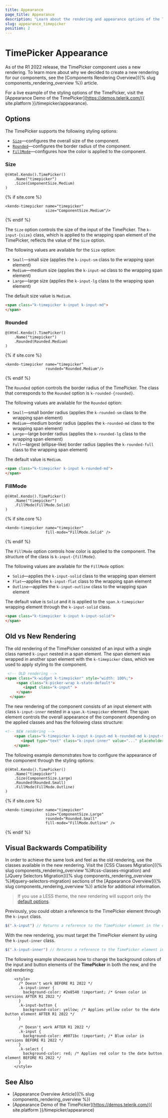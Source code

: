 ```yaml
---
title: Appearance
page_title: Appearance
description: "Learn about the rendering and appearance options of the Telerik UI TimePicker for {{ site.framework }}."
slug: appearance_timepicker
position: 2
---
```


# TimePicker Appearance

As of the R1 2022 release, the TimePicker component uses a new rendering. To learn more about why we decided to create a new rendering for our components, see the [Components Rendering Overview]({% slug components_rendering_overview %}) article.

For a live example of the styling options of the TimePicker, visit the [Appearance Demo of the TimePicker](https://demos.telerik.com/{{ site.platform }}/timepicker/appearance).

## Options

The TimePicker supports the following styling options:

- [`Size`](#size)—configures the overall size of the component.
- [`Rounded`](#rounded)—configures the border radius of the component.
- [`FillMode`](#fillmode)—configures how the color is applied to the component.

### Size

```HtmlHelper
@(Html.Kendo().TimePicker()
    .Name("timepicker")
    .Size(ComponentSize.Medium)
)
```
{% if site.core %}
```TagHelper
<kendo-timepicker name="timepicker"
                  size="ComponentSize.Medium"/>
```
{% endif %}

The `Size` option controls the size of the input of the TimePicker. The `k-input-{size}` class, which is applied to the wrapping span element of the TimePicker, reflects the value of the `Size` option.

The following values are available for the `Size` option:

- `Small`—small size (applies the `k-input-sm` class to the wrapping span element)
- `Medium`—medium size (applies the `k-input-md` class to the wrapping span element)
- `Large`—large size (applies the `k-input-lg` class to the wrapping span element)

The default size value is `Medium`.

```html
<span class="k-timepicker k-input k-input-md">
</span>
``` 

### Rounded

```HtmlHelper
@(Html.Kendo().TimePicker()
    .Name("timepicker")
    .Rounded(Rounded.Medium)
)
```
{% if site.core %}
```TagHelper
<kendo-timepicker name="timepicker"
                  rounded="Rounded.Medium"/>
```
{% endif %}

The `Rounded` option controls the border radius of the TimePicker. The class that corresponds to the `Rounded` option is `k-rounded-{rounded}`.

The following values are available for the `Rounded` option:

- `Small`—small border radius (applies the `k-rounded-sm` class to the wrapping span element)
- `Medium`—medium border radius (applies the `k-rounded-md` class to the wrapping span element)
- `Large`—large border radius (applies the `k-rounded-lg` class to the wrapping span element)
- `Full`—largest (ellipse-like) border radius (applies the `k-rounded-full` class to the wrapping span element)

The default value is `Medium`.

```html
<span class="k-timepicker k-input k-rounded-md">
</span>
```

### FillMode

```HtmlHelper
@(Html.Kendo().TimePicker()
    .Name("timepicker")
    .FillMode(FillMode.Solid)
)
```
{% if site.core %}
```TagHelper
<kendo-timepicker name="timepicker"
                  fill-mode="FillMode.Solid" />
```
{% endif %}

The `FillMode` option controls how color is applied to the component. The structure of the class is `k-input-{fillMode}`.

The following values are available for the `FillMode` option:

- `Solid`—applies the `k-input-solid` class to the wrapping span element
- `Flat`—applies the `k-input-flat` class to the wrapping span element
- `Outline`—applies the `k-input-outline` class to the wrapping span element

The default value is `Solid` and it is applied to the `span.k-timepicker` wrapping element through the `k-input-solid` class.

```html
<span class="k-timepicker k-input k-input-solid">
</span>
```

## Old vs New Rendering

The old rendering of the TimePicker consisted of an input with a single class named `k-input` nested in a span element. The span element was wrapped in another span element with the `k-timepicker` class, which we used to apply styling to the component.

```html
 <!-- OLD rendering -->
<span class="k-widget k-timepicker" style="width: 100%;">
     <span class="k-picker-wrap k-state-default">
        <input class="k-input" >
     </span>
  </span>
```

The new rendering of the component consists of an input element with class `k-input-inner` nested in a `span.k-timepicker` element. The span element controls the overall appearance of the component depending on the applied classes and has the following class structure:

```html
<!-- NEW rendering -->
    <span class="k-timepicker k-input k-input-md k-rounded-md k-input-solid">
       <input type="text" class="k-input-inner" value="..." placeholder="..." />
    </span>
```

The following example demonstrates how to configure the appearance of the component through the styling options:

```HtmlHelper
@(Html.Kendo().TimePicker()
    .Name("timepicker")
    .Size(ComponentSize.Large)
    .Rounded(Rounded.Small)
    .FillMode(FillMode.Outline)
)
```
{% if site.core %}
```TagHelper
<kendo-timepicker name="timepicker"
                  size="ComponentSize.Large"
                  rounded="Rounded.Small"
                  fill-mode="FillMode.Outline" />
```
{% endif %}

## Visual Backwards Compatibility

In order to achieve the same look and feel as the old rendering, use the classes available in the new rendering. Visit the [CSS Classes Migration]({% slug components_rendering_overview %}#css-classes-migration) and [JQuery Selectors Migration]({% slug components_rendering_overview %}#jquery-selectors-migration) sections of the [Appearance Overview]({% slug components_rendering_overview %}) article for additional information.

> If you use a LESS theme, the new rendering will support only the [default options](#options).

Previously, you could obtain a reference to the TimePicker element through the `k-input` class.

```javascript
$(".k-input") // Returns a reference to the TimePicker element in the old rendering.
```

With the new rendering, you must target the TimePicker element by using the `k-input-inner` class.

```javascript
$(".k-input-inner") // Returns a reference to the TimePicker element in the new rendering.
```

The following example showcases how to change the background colors of the input and button elements of the **TimePicker** in both the new, and the old rendering:

```
    <style>
      /* Doesn't work BEFORE R1 2022 */
      .k-input-inner {
        background-color: #2e8540 !important; /* Green color in versions AFTER R1 2022 */
      }
      .k-input-button {
        background-color: yellow; /* Applies yellow color to the date button element AFTER R1 2022 */
      }

      /* Doesn't work AFTER R1 2022 */
      .k-input {
        background-color: #0071bc !important; /* Blue color in versions BEFORE R1 2022 */
      }
      .k-select {
        background-color: red; /* Applies red color to the date button element BEFORE R1 2022 */
      }
    </style>
```

## See Also

* [Appearance Overview Article]({% slug components_rendering_overview %})
* [Appearance Demo of the TimePicker](https://demos.telerik.com/{{ site.platform }}/timepicker/appearance)
